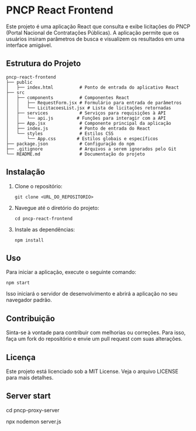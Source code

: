 # PNCP React Frontend

Este projeto é uma aplicação React que consulta e exibe licitações do PNCP (Portal Nacional de Contratações Públicas). A aplicação permite que os usuários insiram parâmetros de busca e visualizem os resultados em uma interface amigável.

## Estrutura do Projeto

```
pncp-react-frontend
├── public
│   ├── index.html          # Ponto de entrada do aplicativo React
├── src
│   ├── components          # Componentes React
│   │   ├── RequestForm.jsx # Formulário para entrada de parâmetros
│   │   └── LicitacoesList.jsx # Lista de licitações retornadas
│   ├── services            # Serviços para requisições à API
│   │   └── api.js         # Funções para interagir com a API
│   ├── App.jsx             # Componente principal da aplicação
│   ├── index.js            # Ponto de entrada do React
│   └── styles              # Estilos CSS
│       └── App.css        # Estilos globais e específicos
├── package.json            # Configuração do npm
├── .gitignore              # Arquivos a serem ignorados pelo Git
└── README.md               # Documentação do projeto
```

## Instalação

1. Clone o repositório:
   ```
   git clone <URL_DO_REPOSITORIO>
   ```
2. Navegue até o diretório do projeto:
   ```
   cd pncp-react-frontend
   ```
3. Instale as dependências:
   ```
   npm install
   ```

## Uso

Para iniciar a aplicação, execute o seguinte comando:
```
npm start
```
Isso iniciará o servidor de desenvolvimento e abrirá a aplicação no seu navegador padrão.

## Contribuição

Sinta-se à vontade para contribuir com melhorias ou correções. Para isso, faça um fork do repositório e envie um pull request com suas alterações.

## Licença

Este projeto está licenciado sob a MIT License. Veja o arquivo LICENSE para mais detalhes.


## Server start

cd pncp-proxy-server

npx nodemon server.js